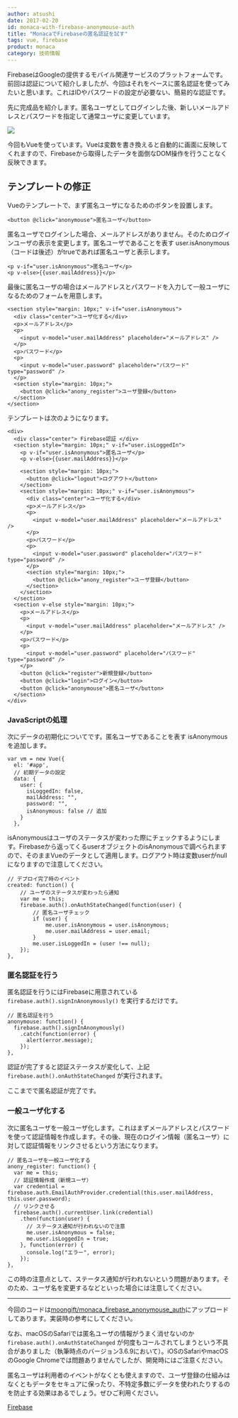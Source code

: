 ```yaml
---
author: atsushi
date: 2017-02-20
id: monaca-with-firebase-anonymouse-auth
title: "MonacaでFirebaseの匿名認証を試す"
tags: vue, firebase
product: monaca
category: 技術情報
---
```


FirebaseはGoogleの提供するモバイル関連サービスのプラットフォームです。前回は認証について紹介しましたが、今回はそれをベースに匿名認証を使ってみたいと思います。これはIDやパスワードの設定が必要ない、簡易的な認証です。

先に完成品を紹介します。匿名ユーザとしてログインした後、新しいメールアドレスとパスワードを指定して通常ユーザに変更しています。

![](/images/2017/Feb/monaca-firebase-anonymouse-auth.gif)

今回もVueを使っています。Vueは変数を書き換えると自動的に画面に反映してくれますので、Firebaseから取得したデータを面倒なDOM操作を行うことなく反映できます。

## テンプレートの修正

Vueのテンプレートで、まず匿名ユーザになるためのボタンを設置します。

```
<button @click="anonymouse">匿名ユーザ</button>
```

匿名ユーザでログインした場合、メールアドレスがありません。そのためログインユーザの表示を変更します。匿名ユーザであることを表す user.isAnonymous （コードは後述）がtrueであれば匿名ユーザと表示します。

```
<p v-if="user.isAnonymous">匿名ユーザ</p>
<p v-else>{{user.mailAddress}}</p>
```

最後に匿名ユーザの場合はメールアドレスとパスワードを入力して一般ユーザになるためのフォームを用意します。

```
<section style="margin: 10px;" v-if="user.isAnonymous">
  <div class="center">ユーザ化する</div>
  <p>メールアドレス</p>
  <p>
    <input v-model="user.mailAddress" placeholder="メールアドレス" />
  </p>
  <p>パスワード</p>
  <p>
    <input v-model="user.password" placeholder="パスワード" type="password" />
  </p>
  <section style="margin: 10px;">
    <button @click="anony_register">ユーザ登録</button>
  </section>
</section>
```

テンプレートは次のようになります。

```
<div>
  <div class="center"> Firebase認証 </div>
  <section style="margin: 10px;" v-if="user.isLoggedIn">
    <p v-if="user.isAnonymous">匿名ユーザ</p>
    <p v-else>{{user.mailAddress}}</p>
    
    <section style="margin: 10px;">
      <button @click="logout">ログアウト</button>
    </section>
    <section style="margin: 10px;" v-if="user.isAnonymous">
      <div class="center">ユーザ化する</div>
      <p>メールアドレス</p>
      <p>
        <input v-model="user.mailAddress" placeholder="メールアドレス" />
      </p>
      <p>パスワード</p>
      <p>
        <input v-model="user.password" placeholder="パスワード" type="password" />
      </p>
      <section style="margin: 10px;">
        <button @click="anony_register">ユーザ登録</button>
      </section>
    </section>
  </section>
  <section v-else style="margin: 10px;">
    <p>メールアドレス</p>
    <p>
      <input v-model="user.mailAddress" placeholder="メールアドレス" />
    </p>
    <p>パスワード</p>
    <p>
      <input v-model="user.password" placeholder="パスワード" type="password" />
    </p>
    <button @click="register">新規登録</button>
    <button @click="login">ログイン</button>
    <button @click="anonymouse">匿名ユーザ</button>
  </section>
</div>
```

### JavaScriptの処理

次にデータの初期化についてです。匿名ユーザであることを表す isAnonymous を追加します。

```
var vm = new Vue({
  el: '#app',
  // 初期データの設定
  data: {
    user: {
      isLoggedIn: false,
      mailAddress: "",
      password: "",
      isAnonymous: false // 追加
    }
  },
```

isAnonymousはユーザのステータスが変わった際にチェックするようにします。Firebaseから返ってくるuserオブジェクトのisAnonymousで調べられますので、そのままVueのデータとして適用します。ログアウト時は変数userがnullになりますので注意してください。

```
// デプロイ完了時のイベント
created: function() {
	// ユーザのステータスが変わったら通知
	var me = this;
	firebase.auth().onAuthStateChanged(function(user) {
		// 匿名ユーザチェック
		if (user) {
			me.user.isAnonymous = user.isAnonymous;
			me.user.mailAddress = user.email;
		}
		me.user.isLoggedIn = (user !== null);
	});
},
```

### 匿名認証を行う

匿名認証を行うにはFirebaseに用意されている `firebase.auth().signInAnonymously()` を実行するだけです。

```
// 匿名認証を行う
anonymouse: function() {
  firebase.auth().signInAnonymously()
    .catch(function(error) {
      alert(error.message);
    });
},
```

認証が完了すると認証ステータスが変化して、上記 `firebase.auth().onAuthStateChanged` が実行されます。

ここまでで匿名認証が完了です。

### 一般ユーザ化する

次に匿名ユーザを一般ユーザ化します。これはまずメールアドレスとパスワードを使って認証情報を作成します。その後、現在のログイン情報（匿名ユーザ）に対して認証情報をリンクさせるという方法になります。

```
// 匿名ユーザを一般ユーザ化する
anony_register: function() {
  var me = this;
  // 認証情報作成（新規ユーザ）
  var credential = firebase.auth.EmailAuthProvider.credential(this.user.mailAddress, this.user.password);
  // リンクさせる
  firebase.auth().currentUser.link(credential)
    .then(function(user) {
      // ステータス通知が行われないので注意
      me.user.isAnonymous = false;
      me.user.isLoggedIn = true;
    }, function(error) {
      console.log("エラー", error);
    });
},
```

この時の注意点として、ステータス通知が行われないという問題があります。そのため、ユーザ名を変更するなどといった場合には注意してください。

----

今回のコードは[moongift/monaca_firebase_anonymouse_auth](https://github.com/moongift/monaca_firebase_anonymouse_auth)にアップロードしてあります。実装時の参考にしてください。

なお、macOSのSafariでは匿名ユーザの情報がうまく消せないのか `firebase.auth().onAuthStateChanged` が何度もコールされてしまうという不具合がありました（執筆時点のバージョン3.6.9において）。iOSのSafariやmacOSのGoogle Chromeでは問題ありませんでしたが、開発時にはご注意ください。

匿名ユーザは利用者のイベントがなくとも使えますので、ユーザ登録の仕組みはなくともデータをセキュアに保ったり、不特定多数にデータを使われたりするのを防止する効果はあるでしょう。ぜひご利用ください。

[Firebase](https://firebase.google.com/)